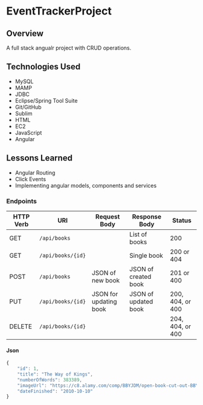 # EventTrackerProject

## Overview
A full stack angualr project with CRUD operations. 

## Technologies Used
* MySQL
* MAMP
* JDBC
* Eclipse/Spring Tool Suite
* Git/GitHub
* Sublim
* HTML
* EC2
* JavaScript
* Angular

## Lessons Learned
* Angular Routing
* Click Events
* Implementing angular models, components and services

### Endpoints

| HTTP Verb | URI             | Request Body | Response Body | Status |
|-----------|-----------------|--------------|---------------|---------|
| GET       | `/api/books`    |              | List of books | 200   |
| GET       | `/api/books/{id}` |              | Single book   | 200 or 404 |
| POST      | `/api/books`    | JSON of new book       | JSON of created book | 201 or 400 |
| PUT       | `/api/books/{id}` | JSON for updating book | JSON of updated book | 200, 404, or 400 |
| DELETE    | `/api/books/{id}` |              | | 204, 404, or 400 |

#### Json

```javascript
{
	"id": 1,
    "title": "The Way of Kings",
    "numberOfWords": 383389,
    "imageUrl": "https://c8.alamy.com/comp/BBYJDM/open-book-cut-out-BBYJDM.jpg",
    "dateFinished": "2010-10-10" 
}
```